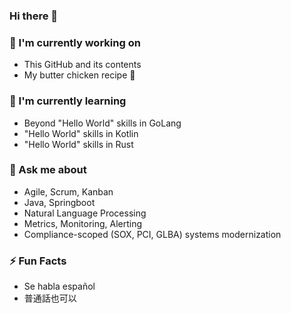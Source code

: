 ### Hi there 👋

### 🔭 I'm currently working on
- This GitHub and its contents
- My butter chicken recipe 🐔

### 🌱 I'm currently learning
- Beyond "Hello World" skills in GoLang
- "Hello World" skills in Kotlin
- "Hello World" skills in Rust

### 💬 Ask me about
- Agile, Scrum, Kanban
- Java, Springboot
- Natural Language Processing
- Metrics, Monitoring, Alerting
- Compliance-scoped (SOX, PCI, GLBA) systems modernization

### ⚡ Fun Facts
- Se habla español
- 普通話也可以

<!--
**jimmale/jimmale** is a ✨ _special_ ✨ repository because its `README.md` (this file) appears on your GitHub profile.

Here are some ideas to get you started:

- 🔭 I’m currently working on ...
- 🌱 I’m currently learning ...
- 👯 I’m looking to collaborate on ...
- 🤔 I’m looking for help with ...
- 💬 Ask me about ...
- 📫 How to reach me: ...
- 😄 Pronouns: ...
- ⚡ Fun fact: ...
-->
